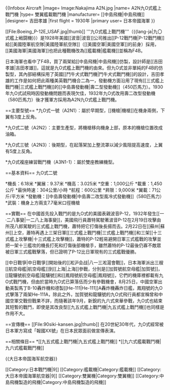 {{Infobox Aircraft
|image= Image:Nakajima A2N.jpg
|name= A2N九O式艦上戰鬥機
|type= 雙翼艦載戰鬥機
|manufacturer= [[中島飛機|中島飛機]]
|designer= 吉田孝雄
|first flight = 1930年
|primary user= 日本帝國海軍
}}

[[File:Boeing_P-12E_USAF.jpg|thumb]]
'''九O式艦上戰鬥機'''（{{lang-ja|九〇式艦上戦闘機}}）是1928年美國[[波音|波音]]公司推出[[P-12戰鬥機|P-12戰鬥機]]給[[美國陸軍航空隊|美國陸軍航空隊]]（[[美國空軍|美國空軍]]的前身）採用，[[美國海軍|美國海軍]]也把此種戰機改為[[艦載機|艦載機]]並稱為F4B。

日本海軍也看中了F4B，買了兩架給[[中島飛機|中島飛機]]仿製，設計師是[[吉田孝雄|吉田孝雄]]，這就是九O式艦上戰鬥機的由來。但九O式並非單純的F4B的仿製型，其內部結構採用了英國[[鬥牛犬式戰鬥機|鬥牛犬式戰鬥機]]的設計，吉田孝雄的工作是如何把此兩種美英戰鬥機合二為一，發動機方面沿用了現有[[三式艦上戰鬥機|三式艦上戰鬥機]]的[[中島壽發動機|壽二型發動機]]（450匹馬力）。1930年九O式試飛時因發動機問題而表現欠佳，1932年九O式改用壽二改型發動機（580匹馬力）後才獲軍方採用為A2N九O式艦上戰鬥機。

==主要型號==
*九O式一號（A2N1）：屬於早期型，[[機槍|機槍]]在機身兩側，下翼有3度上反角。

*九O式二號（A2N2）：主要生產型，將機槍移向機身上部，原本的機槍位置改成油箱。

*九O式三號（A2N3）：後期型，在起落架加上整流罩以減少風阻提高速度，上翼有5度上反角。

*九O式複座練習戰鬥機（A3N1-1）：屬於雙座教練機型。

==基本資料==
九O式二號

*機長：6.18米
*翼展：9.37米
*機高：3.025米
*空重：1,000公斤
*載重：1,450公斤
*最快時速：304公里/小時
*航程：600公里
*昇限：9,000米
*翼載：71公斤/平方米
*發動機：[[中島壽發動機|中島壽二改型風冷式發動機]]（580匹馬力）
*武裝：機身上方兩支7.7毫米口徑機槍

==實戰==
在中國首先投入戰鬥的是九O式的美國表親波音P-12，1932年發生[[一·二八事變|一二八上海事變]]，美國飛行員蕭特駕駛著波音P-12在2月19日攻擊由所茂八郎駕駛的三式艦上戰鬥機，蕭特把它打傷後長揚而去。2月22日在[[蘇州|蘇州]]上空，蕭特再遇上三架日軍[[三式艦上戰鬥機|三式艦上戰鬥機]]和三架[[十三式艦上攻擊機|十三式艦上攻擊機]]，蕭特的P-12輕易避開日軍三式艦戰的攻擊並把一架十三艦攻的機長打死和打傷後部機槍手，雖然蕭特的P-12最後仍寡不敵眾被日軍三式艦戰擊落，但已證明了P-12比日軍現有的三式艦戰優勝。

[[中日戰爭|中日戰爭]]開始後的[[淞沪会战|八一三淞滬會戰]]，日本海軍派出三艘[[航空母艦|航空母艦]]到[[上海|上海]]參戰，分別是[[加賀號航空母艦|加賀號]]，[[龍驤號航空母艦|龍驤號]]和[[鳳翔號航空母艦|鳳翔號]]，它們的機庫裡都載有九O式戰鬥機，但由於當時九O式已算落伍而少有參戰機會，8月25日，中國空軍出動美製馬丁B-10轟炸機和德製[[He-111|He-111]]A轟炸機轟炸日艦，鳳翔號的九O式擊落了兩架He-111A，除此之外，加賀號和龍驤號的九O式飛行員都宣稱曾和中國空軍交戰但戰果不詳，而隨著該年9月，新銳的九六式來華參戰，九O式也結束其短暫的戰鬥，即使是其改良型[[九五式艦上戰鬥機|九五式艦上戰鬥機]]也同樣是作用不大。

==宣傳機==
[[File:90siki-kansen.jpg|thumb]]
在20世紀30年代，九O式經常被日本軍方寫成「報國XX號」在日本民眾面前做宣傳表演。

==相關條目==
*[[九五式艦上戰鬥機|九五式艦上戰鬥機]]
*[[九六式艦載戰鬥機|九六式艦載戰鬥機]]

{{大日本帝国海军航空器}}

[[Category:日本戰鬥機|9]]
[[Category:艦載機|Category:艦載機]]
[[Category:大日本帝國海軍航空器|9]]
[[Category:雙翼機|Category:雙翼機]]
[[Category:中島飛機製造的飛機|Category:中島飛機製造的飛機]]